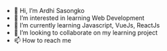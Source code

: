 - 👋 Hi, I’m Ardhi Sasongko
- 👀 I’m interested in learning Web Development
- 🌱 I’m currently learning Javascript, VueJs, ReactJs
- 💞️ I’m looking to collaborate on my learning project
- 📫 How to reach me 

<!---
ardhiS/ardhiS is a ✨ special ✨ repository because its `README.md` (this file) appears on your GitHub profile.
You can click the Preview link to take a look at your changes.
--->
